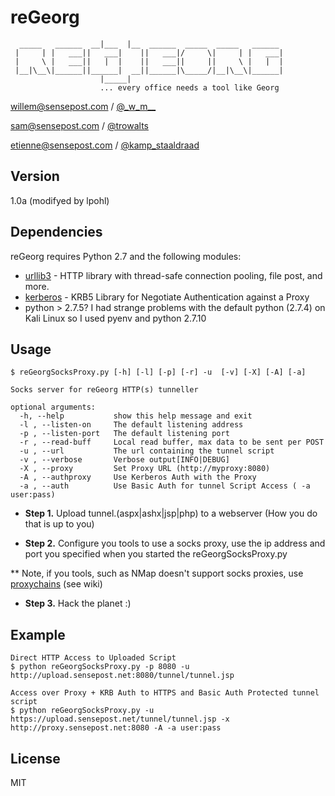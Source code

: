 reGeorg
=========

```                    _____
  _____   ______  __|___  |__  ______  _____  _____   ______
 |     | |   ___||   ___|    ||   ___|/     \|     | |   ___|
 |     \ |   ___||   |  |    ||   ___||     ||     \ |   |  |
 |__|\__\|______||______|  __||______|\_____/|__|\__\|______|
                    |_____|
                    ... every office needs a tool like Georg
```
willem@sensepost.com / [@\_w\_m\_\_]

sam@sensepost.com / [@trowalts]

etienne@sensepost.com / [@kamp_staaldraad]


Version
----

1.0a (modifyed by lpohl)

Dependencies
-----------

reGeorg requires Python 2.7 and the following modules:

* [urllib3] - HTTP library with thread-safe connection pooling, file post, and more.
* [kerberos] - KRB5 Library for Negotiate Authentication against a Proxy
* python > 2.7.5? I had strange problems with the default python (2.7.4) on Kali Linux so I used pyenv and python 2.7.10

Usage
--------------

```
$ reGeorgSocksProxy.py [-h] [-l] [-p] [-r] -u  [-v] [-X] [-A] [-a]

Socks server for reGeorg HTTP(s) tunneller

optional arguments:
  -h, --help           show this help message and exit
  -l , --listen-on     The default listening address
  -p , --listen-port   The default listening port
  -r , --read-buff     Local read buffer, max data to be sent per POST
  -u , --url           The url containing the tunnel script
  -v , --verbose       Verbose output[INFO|DEBUG]
  -X , --proxy         Set Proxy URL (http://myproxy:8080)
  -A , --authproxy     Use Kerberos Auth with the Proxy
  -a , --auth          Use Basic Auth for tunnel Script Access ( -a user:pass)

```

* **Step 1.**
Upload tunnel.(aspx|ashx|jsp|php) to a webserver (How you do that is up to
you)

* **Step 2.**
Configure you tools to use a socks proxy, use the ip address and port you
specified when
you started the reGeorgSocksProxy.py

** Note, if you tools, such as NMap doesn't support socks proxies, use
[proxychains] (see wiki) 

* **Step 3.** Hack the planet :)


Example
---------
```
Direct HTTP Access to Uploaded Script
$ python reGeorgSocksProxy.py -p 8080 -u http://upload.sensepost.net:8080/tunnel/tunnel.jsp

Access over Proxy + KRB Auth to HTTPS and Basic Auth Protected tunnel script
$ python reGeorgSocksProxy.py -u https://upload.sensepost.net/tunnel/tunnel.jsp -x http://proxy.sensepost.net:8080 -A -a user:pass
```

License
----

MIT


[@\_w\_m\_\_]:http://twitter.com/_w_m__
[@trowalts]:http://twitter.com/trowalts
[@kamp_staaldraad]:http://twitter.com/kamp_staaldraad
[urllib3]:https://pypi.python.org/pypi/urllib3
[kerberos]:https://pypi.python.org/pypi/kerberos
[proxychains]:http://sourceforge.net/projects/proxychains/
